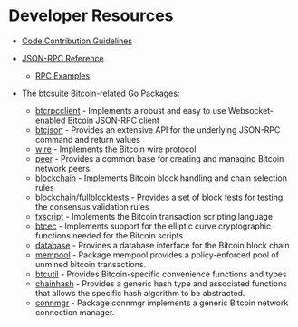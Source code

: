 # Developer Resources

* [Code Contribution Guidelines](https://github.com/dashevo/dashd-go/tree/master/docs/code_contribution_guidelines.md)

* [JSON-RPC Reference](https://github.com/dashevo/dashd-go/tree/master/docs/json_rpc_api.md)
  * [RPC Examples](https://github.com/dashevo/dashd-go/tree/master/docs/json_rpc_api.md#ExampleCode)

* The btcsuite Bitcoin-related Go Packages:
  * [btcrpcclient](https://github.com/dashevo/dashd-go/tree/master/rpcclient) - Implements a
    robust and easy to use Websocket-enabled Bitcoin JSON-RPC client
  * [btcjson](https://github.com/dashevo/dashd-go/tree/master/btcjson) - Provides an extensive API
    for the underlying JSON-RPC command and return values
  * [wire](https://github.com/dashevo/dashd-go/tree/master/wire) - Implements the
    Bitcoin wire protocol
  * [peer](https://github.com/dashevo/dashd-go/tree/master/peer) -
    Provides a common base for creating and managing Bitcoin network peers.
  * [blockchain](https://github.com/dashevo/dashd-go/tree/master/blockchain) -
    Implements Bitcoin block handling and chain selection rules
  * [blockchain/fullblocktests](https://github.com/dashevo/dashd-go/tree/master/blockchain/fullblocktests) -
    Provides a set of block tests for testing the consensus validation rules
  * [txscript](https://github.com/dashevo/dashd-go/tree/master/txscript) -
    Implements the Bitcoin transaction scripting language
  * [btcec](https://github.com/dashevo/dashd-go/tree/master/btcec) - Implements
    support for the elliptic curve cryptographic functions needed for the
    Bitcoin scripts
  * [database](https://github.com/dashevo/dashd-go/tree/master/database) -
    Provides a database interface for the Bitcoin block chain
  * [mempool](https://github.com/dashevo/dashd-go/tree/master/mempool) -
    Package mempool provides a policy-enforced pool of unmined bitcoin
    transactions.
  * [btcutil](https://github.com/btcsuite/btcutil) - Provides Bitcoin-specific
    convenience functions and types
  * [chainhash](https://github.com/dashevo/dashd-go/tree/master/chaincfg/chainhash) -
    Provides a generic hash type and associated functions that allows the
    specific hash algorithm to be abstracted.
  * [connmgr](https://github.com/dashevo/dashd-go/tree/master/connmgr) -
    Package connmgr implements a generic Bitcoin network connection manager.
